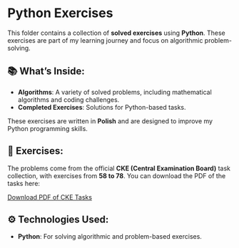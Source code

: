 # Python Exercises

This folder contains a collection of **solved exercises** using **Python**. These exercises are part of my learning journey and focus on algorithmic problem-solving.

## 📚 What’s Inside:
- **Algorithms**: A variety of solved problems, including mathematical algorithms and coding challenges.
- **Completed Exercises**: Solutions for Python-based tasks.

These exercises are written in **Polish** and are designed to improve my Python programming skills.

## 📄 Exercises:
The problems come from the official **CKE (Central Examination Board)** task collection, with exercises from **58 to 78**. You can download the PDF of the tasks here:

[Download PDF of CKE Tasks](https://cke.gov.pl/images/_EGZAMIN_MATURALNY_OD_2015/Materialy/Zbiory_zadan/Matura_Zbi%C3%B3r_zada%C5%84_Informatyka.pdf)

## ⚙️ Technologies Used:
- **Python**: For solving algorithmic and problem-based exercises.
